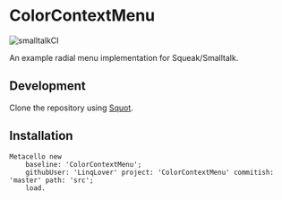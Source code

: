 # ColorContextMenu

![smalltalkCI](https://github.com/LinqLover/ColorContextMenu/workflows/smalltalkCI/badge.svg)

An example radial menu implementation for Squeak/Smalltalk.

## Development

Clone the repository using [Squot](https://github.com/hpi-swa/Squot).

## Installation

```smalltalk
Metacello new
	baseline: 'ColorContextMenu';
	githubUser: 'LinqLover' project: 'ColorContextMenu' commitish: 'master' path: 'src';
	load.
```

